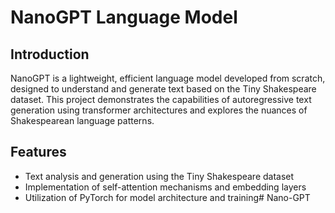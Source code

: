 # NanoGPT Language Model

## Introduction
NanoGPT is a lightweight, efficient language model developed from scratch, designed to understand and generate text based on the Tiny Shakespeare dataset. This project demonstrates the capabilities of autoregressive text generation using transformer architectures and explores the nuances of Shakespearean language patterns.

## Features
- Text analysis and generation using the Tiny Shakespeare dataset
- Implementation of self-attention mechanisms and embedding layers
- Utilization of PyTorch for model architecture and training# Nano-GPT
